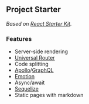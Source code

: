 ## Project Starter

_Based on [React Starter Kit](https://github.com/kriasoft/react-starter-kit)._

### Features

* Server-side rendering
* [Universal Router](https://github.com/kriasoft/universal-router/)
* Code splitting
* [Apollo](https://www.apollographql.com/)/[GraphQL](http://graphql.org/)
* [Emotion](https://emotion.sh/)
* Async/await
* [Sequelize](http://docs.sequelizejs.com/)
* Static pages with markdown
